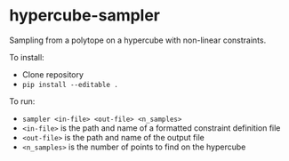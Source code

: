 # hypercube-sampler
Sampling from a polytope on a hypercube with non-linear constraints.

To install:
- Clone repository
- `pip install --editable .`

To run:
- `sampler <in-file> <out-file> <n_samples>`
- `<in-file>` is the path and name of a formatted constraint definition file
- `<out-file>` is the path and name of the output file
- `<n_samples>` is the number of points to find on the hypercube
